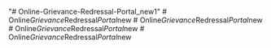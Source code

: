 "# Online-Grievance-Redressal-Portal_new1" 
#   O n l i n e _ G r i e v a n c e _ R e d r e s s a l _ P o r t a l _ n e w  
 #   O n l i n e _ G r i e v a n c e _ R e d r e s s a l _ P o r t a l _ n e w  
 #   O n l i n e _ G r i e v a n c e _ R e d r e s s a l _ P o r t a l _ n e w  
 #   O n l i n e _ G r i e v a n c e _ R e d r e s s a l _ P o r t a l _ n e w  
 